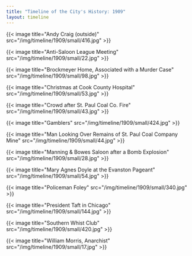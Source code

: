 ```yaml
---
title: "Timeline of the City's History: 1909"
layout: timeline
---
```


{{< image title="Andy Craig (outside)" src="/img/timeline/1909/small/416.jpg" >}}

{{< image title="Anti-Saloon League Meeting" src="/img/timeline/1909/small/22.jpg" >}}

{{< image title="Brockmeyer Home, Associated with a Murder Case" src="/img/timeline/1909/small/98.jpg" >}}

{{< image title="Christmas at Cook County Hospital" src="/img/timeline/1909/small/53.jpg" >}}

{{< image title="Crowd after St. Paul Coal Co. Fire" src="/img/timeline/1909/small/43.jpg" >}}

{{< image title="Gamblers" src="/img/timeline/1909/small/424.jpg" >}}

{{< image title="Man Looking Over Remains of St. Paul Coal Company Mine" src="/img/timeline/1909/small/44.jpg" >}}

{{< image title="Manning & Bowes Saloon after a Bomb Explosion" src="/img/timeline/1909/small/28.jpg" >}}

{{< image title="Mary Agnes Doyle at the Evanston Pageant" src="/img/timeline/1909/small/54.jpg" >}}

{{< image title="Policeman Foley" src="/img/timeline/1909/small/340.jpg" >}}

{{< image title="President Taft in Chicago" src="/img/timeline/1909/small/144.jpg" >}}

{{< image title="Southern Whist Club" src="/img/timeline/1909/small/420.jpg" >}}

{{< image title="William Morris, Anarchist" src="/img/timeline/1909/small/17.jpg" >}}
